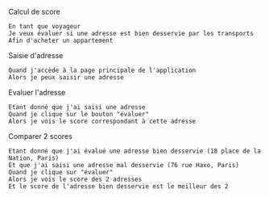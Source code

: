 Calcul de score

	En tant que voyageur
	Je veux évaluer si une adresse est bien desservie par les transports 
	Afin d'acheter un appartement

Saisie d'adresse

	Quand j'accède à la page principale de l'application
	Alors je peux saisir une adresse

Evaluer l'adresse

	Etant donné que j'ai saisi une adresse
	Quand je clique sur le bouton "évaluer"
	Alors je vois le score correspondant à cette adresse

Comparer 2 scores 

	Etant donné que j'ai évalué une adresse bien desservie (18 place de la Nation, Paris)
	Et que j'ai saisi une adresse mal desservie (76 rue Haxo, Paris)
	Quand je clique sur "évaluer"
	Alors je vois le score des 2 adresses
	Et le score de l'adresse bien desservie est le meilleur des 2
